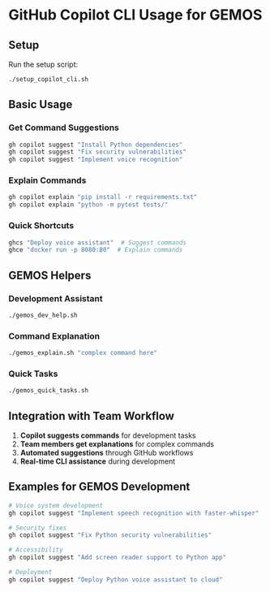 # GitHub Copilot CLI Usage for GEMOS

## Setup
Run the setup script:
```bash
./setup_copilot_cli.sh
```

## Basic Usage

### Get Command Suggestions
```bash
gh copilot suggest "Install Python dependencies"
gh copilot suggest "Fix security vulnerabilities"
gh copilot suggest "Implement voice recognition"
```

### Explain Commands
```bash
gh copilot explain "pip install -r requirements.txt"
gh copilot explain "python -m pytest tests/"
```

### Quick Shortcuts
```bash
ghcs "Deploy voice assistant"  # Suggest commands
ghce "docker run -p 8080:80"  # Explain commands
```

## GEMOS Helpers

### Development Assistant
```bash
./gemos_dev_help.sh
```

### Command Explanation
```bash
./gemos_explain.sh "complex command here"
```

### Quick Tasks
```bash
./gemos_quick_tasks.sh
```

## Integration with Team Workflow

1. **Copilot suggests commands** for development tasks
2. **Team members get explanations** for complex commands
3. **Automated suggestions** through GitHub workflows
4. **Real-time CLI assistance** during development

## Examples for GEMOS Development

```bash
# Voice system development
gh copilot suggest "Implement speech recognition with faster-whisper"

# Security fixes
gh copilot suggest "Fix Python security vulnerabilities"

# Accessibility
gh copilot suggest "Add screen reader support to Python app"

# Deployment
gh copilot suggest "Deploy Python voice assistant to cloud"
```
